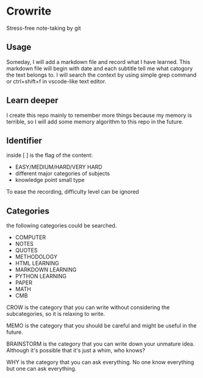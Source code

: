 
# Crowrite

Stress-free note-taking by git

## Usage

Someday, I will add a markdown file and record what I have learned. This markdown file will begin with date and each subtitle tell me what catogory the text belongs to.
I will search the context by using simple grep command or ctrl+shift+f in vscode-like text editor.

## Learn deeper

I create this repo mainly to remember more things because my memory is terrible, so I will add some memory algorithm to this repo in the future.

## Identifier

inside [ ] is the flag of the content:

* EASY/MEDIUM/HARD/VERY HARD
* different major categories of subjects
* knowledge point small type

To ease the recording, difficulty level can be ignored

## Categories
the following categories could be searched.
* COMPUTER
* NOTES
* QUOTES
* METHODOLOGY
* HTML LEARNING
* MARKDOWN LEARNING
* PYTHON LEARNING
* PAPER
* MATH
* CMB

CROW is the category that you can write without considering the subcategories, so it is relaxing to write.

MEMO is the category that you should be careful and might be useful in the future.

BRAINSTORM is the category that you can write down your unmature idea. Although it's possible that it's just a whim, who knows?

WHY is the category that you can ask everything. No one know everything but one can ask everything.